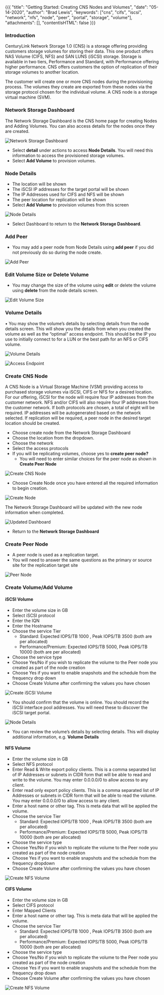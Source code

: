 {{{
  "title": "Getting Started: Creating CNS Nodes and Volumes",
  "date": "05-14-2020",
  "author": "Brad Lewis",
  "keywords": ["cns", "cifs", "iscsi", "network", "nfs", "node", "peer", "portal", "storage", "volume"],
  "attachments": [],
  "contentIsHTML": false
}}}

### Introduction

CenturyLink Network Storage 1.0 (CNS) is a storage offering providing customers storage volumes for storing their data. This one product offers NAS Volume (CIFS, NFS) and SAN LUNS (iSCSI) storage. Storage is available in two tiers, Performance and Standard, with Performance offering higher performance. CNS offers customers the option of replication of their storage volumes to another location.

The customer will create one or more CNS nodes during the provisioning process. The volumes they create are exported from these nodes via the storage protocol chosen for the individual volume. A CNS node is a storage virtual machine (SVM).

### Network Storage Dashboard

The Network Storage Dashboard is the CNS home page for creating Nodes and Adding Volumes. You can also access details for the nodes once they are created.

![Network Storage Dashboard](../../images/centurylink-network-storage/image01.png)

*	Select **detail** under actions to access **Node Details**. You will need this information to access the provisioned storage volumes.
*	Select **Add Volume** to provision volumes.

### Node Details

*	The location will be shown
*	The iSCSI IP addresses for the target portal will be shown
*	The IP Addresses used for CIFS and NFS will be shown
*	The peer location for replication will be shown
*	Select **Add Volume** to provision volumes from this screen

![Node Details](../../images/centurylink-network-storage/image02.png)

* Select Dashboard to return to the **Network Storage Dashboard**.

### Add Peer

* You may add a peer node from Node Details using **add peer** if you did not previously do so during the node create.

![Add Peer](../../images/centurylink-network-storage/image03.png)

### Edit Volume Size or Delete Volume

* You may change the size of the volume using **edit** or delete the volume using **delete** from the node details screen.

![Edit Volume Size](../../images/centurylink-network-storage/image04.png)

### Volume Details

•	You may show the volume’s details by selecting details from the node details screen. This will show you the details from when you created the volume as well as the “optimal” access endpoint. This should be the IP you use to initially connect to for a LUN or the best path for an NFS or CIFS volume.

![Volume Details](../../images/centurylink-network-storage/image05.png)

![Access Endpoint](../../images/centurylink-network-storage/image06.png)

### Create CNS Node

A CNS Node is a Virtual Storage Machine (VSM) providing access to purchased storage volumes via iSCSI, CIFS or NFS for a desired location. For our offering, iSCSI for the node will require four IP addresses from the customer network. NFS and/or CIFS will also require four IP addresses from the customer network. If both protocols are chosen, a total of eight will be required. IP addresses will be autogenerated based on the network selected. If replication will be required, a peer node in the desired target location should be created.  

* Choose create node from the Network Storage Dashboard
* Choose the location from the dropdown.
* Choose the network
* Select the access protocols
* If you will be replicating volumes, choose yes to **create peer node?**
    - You will need to enter similar choices for the peer node as shown in **Create Peer Node**

![Create CNS Node](../../images/centurylink-network-storage/image07.png)

* Choose Create Node once you have entered all the required information to begin creation.

![Create Node](../../images/centurylink-network-storage/image08.png)

The Network Storage Dashboard will be updated with the new node information when completed.

![Updated Dashboard](../../images/centurylink-network-storage/image09.png)

* Return to the **Network Storage Dashboard**

### Create Peer Node

* A peer node is used as a replication target.
* You will need to answer the same questions as the primary or source site for the replication target site

![Peer Node](../../images/centurylink-network-storage/image10.png)

### Create Volume/Add Volume

#### iSCSI Volume

* Enter the volume size in GB
* Select iSCSI protocol
* Enter the IQN
* Enter the Hostname
* Choose the service Tier
    - Standard: Expected IOPS/TB  1000 , Peak IOPS/TB 3500 (both are per allocated)
    - Performance/Premium: Expected IOPS/TB  5000, Peak IOPS/TB 10000 (both are per allocated)
* Choose the service type
* Choose Yes/No if you wish to replicate the volume to the Peer node you created as part of the node creation
* Choose Yes if you want to enable snapshots and the schedule from the frequency drop down
* Choose Create Volume after confirming the values you have chosen

![Create iSCSI Volume](../../images/centurylink-network-storage/image11.png)

* You should confirm that the volume is online. You should record the iSCSI interface pool addresses. You will need these to discover the iSCSI target portal.

![Node Details](../../images/centurylink-network-storage/image12.png)

* You can review the volume’s details by selecting details. This will display additional information, e.g. **Volume Details**

#### NFS Volume

*	Enter the volume size in GB
* Select NFS protocol
* Enter Read & Write export policy clients. This is a comma separated list of IP Addresses or subnets in CIDR form that will be able to read and write to the volume. You may enter 0.0.0.0/0 to allow access to any client.
* Enter read only export policy clients. This is a comma separated list of IP Addresses or subnets in CIDR form that will be able to read the volume. You may enter 0.0.0.0/0 to allow access to any client.
* Enter a host name or other tag. This is meta data that will be applied the volume.
* Choose the service Tier
    - Standard: Expected IOPS/TB  1000 , Peak IOPS/TB 3500 (both are per allocated)
    - Performance/Premium: Expected IOPS/TB  5000, Peak IOPS/TB 10000 (both are per allocated)
* Choose the service type
* Choose Yes/No if you wish to replicate the volume to the Peer node you created as part of the node creation
* Choose Yes if you want to enable snapshots and the schedule from the frequency dropdown
* Choose Create Volume after confirming the values you have chosen

![Create NFS Volume](../../images/centurylink-network-storage/image13.png)

#### CIFS Volume

*	Enter the volume size in GB
*	Select CIFS protocol
*	Enter Mapped Clients
*	Enter a host name or other tag. This is meta data that will be applied the volume.
*	Choose the service Tier
    - Standard: Expected IOPS/TB  1000 , Peak IOPS/TB 3500 (both are per allocated)
    - Performance/Premium: Expected IOPS/TB  5000, Peak IOPS/TB 10000 (both are per allocated)
*	Choose the service type
*	Choose Yes/No if you wish to replicate the volume to the Peer node you created as part of the node creation
*	Choose Yes if you want to enable snapshots and the schedule from the frequency drop down
*	Choose Create Volume after confirming the values you have chosen

![Create NFS Volume](../../images/centurylink-network-storage/image14.png)
